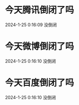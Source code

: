 # 今天腾讯倒闭了吗

2024-1-25 0:16:09 没倒闭

# 今天微博倒闭了吗

2024-1-25 0:16:10 没倒闭

# 今天百度倒闭了吗

2024-1-25 0:16:10 没倒闭

